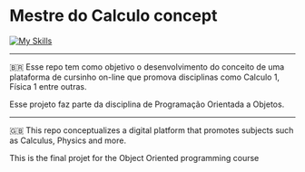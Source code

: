 # Mestre do Calculo concept

[![My Skills](https://skillicons.dev/icons?i=java,git&theme=light)](https://skillicons.dev)
<hr>

🇧🇷 Esse repo tem como objetivo o desenvolvimento do conceito de uma plataforma de cursinho on-line que promova disciplinas como Calculo 1, Física 1 entre outras.

Esse projeto faz parte da disciplina de Programação Orientada a Objetos.
<hr>
🇬🇧 This repo conceptualizes a digital platform that promotes subjects such as Calculus, Physics and more.

This is the final projet for the Object Oriented programming course
